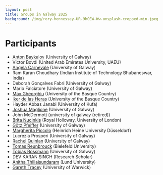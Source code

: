```yaml
---
layout: post
title: Groups in Galway 2025
background: /img/rory-hennessey-UR-9hOEW-Ww-unsplash-cropped-min.jpeg
---
```


# Participants

- [Anton Baykalov](https://anton-baykalov.github.io/) (University of Galway)
- Victor Bovdi (United Arab Emirates University, UAEU)
- [Angela Carnevale](https://angelacarnevale.github.io) (University of Galway)
- Ram Karan Choudhary (Indian Institute of Technology Bhubaneswar, India)
- Deborah Gonçalves Fabri (University of Galway)
- Mario Falciatore (University of Galway)
- [Max Gheorghiu](https://sites.google.com/view/maxgheorghiu/home) (University of the Basque Country)
- [Iker de las Heras](https://iker-delasheras.mozello.com/home/) (University of the Basque Country)
- Hayder Abbas Janabi (University of Kufa)
- [Joshua Maglione](https://joshmaglione.com/) (University of Galway)
- John McDermott (university of galway (retired))
- [Brita Nucinkis](https://www.ma.rhul.ac.uk/~uxah002/) (Royal Holloway, University of London)
- [Götz Pfeiffer](https://www.universityofgalway.ie/our-research/people/mathematical-statistical-sciences/goetzpfeiffer/) (University of Galway)
- [Margherita Piccolo](https://www.math.hhu.de/en/chairs-/-people-/-contact-persons/the-chairs-of-the-mathematical-institute/research-group-in-algebra-and-number-theory/team/dr-margherita-piccolo) (Heinrich Heine University Düsseldorf)
- Lucrezia Prosperi (University of Galway)
- [Rachel Quinlan](https://www.rkq.ie) (University of Galway)
- [Tomas Reunbrouck](https://ekvv.uni-bielefeld.de/pers_publ/publ/PersonDetail.jsp?personId=436959048) (Bielefeld University)
- [Tobias Rossmann](https://torossmann.github.io/) (University of Galway)
- DEV KARAN SINGH (Research Scholar)
- [Anitha Thillaisundaram](https://www.lunduniversity.lu.se/lucat/user/40c60ced6eb85185431ffc505d8283a7) (Lund University)
- [Gareth Tracey](https://sites.google.com/view/gareth-tracey/home) (University of Warwick)
